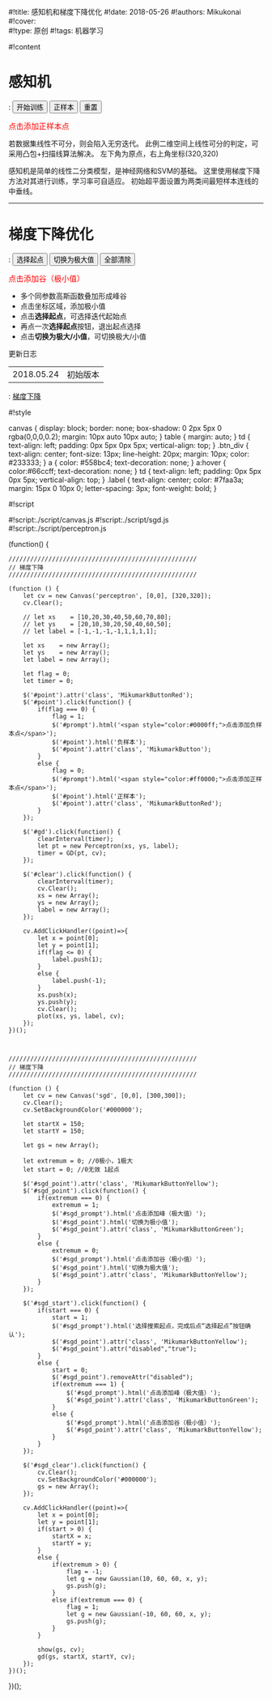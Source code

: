 
#!title:    感知机和梯度下降优化
#!date:     2018-05-26
#!authors:  Mikukonai
#!cover:    
#!type:     原创
#!tags:     机器学习

#!content

# 感知机

: <button id="gd" class="MikumarkButton">开始训练</button> <button id="point" class="MikumarkButtonRed">正样本</button> <button id="clear" class="MikumarkButton">重置</button>

<div id="prompt" class="btn_div" style="font-size: 15px;"><span style="color:#ff0000;">点击添加正样本点</span></div>

<canvas id="perceptron" style="width:320px;height:320px;" width="320" height="320"></canvas>

若数据集线性不可分，则会陷入无穷迭代。
此例二维空间上线性可分的判定，可采用凸包+扫描线算法解决。
左下角为原点，右上角坐标(320,320)

感知机是简单的线性二分类模型，是神经网络和SVM的基础。
这里使用梯度下降方法对其进行训练，学习率可自适应。
初始超平面设置为两类间最短样本连线的中垂线。

------

# 梯度下降优化

: <button id="sgd_start" class="MikumarkButton">选择起点</button> <button id="sgd_point" class="MikumarkButtonYellow">切换为极大值</button> <button id="sgd_clear" class="MikumarkButton">全部清除</button>

<div id="sgd_prompt" class="btn_div" style="color:#ff0000; font-size: 15px;">点击添加谷（极小值）</div>

<canvas id="sgd" style="width: 300px; height: 300px;" width="300" height="300"></canvas>

- 多个同参数高斯函数叠加形成峰谷
- 点击坐标区域，添加极小值
- 点击**选择起点**，可选择迭代起始点
- 再点一次**选择起点**按钮，退出起点选择
- 点击**切换为极大/小值**，可切换极大/小值

<div class="btn_div"><div class="label">更新日志</div><table class="changelog"><tr><td>2018.05.24</td><td>初始版本</td></tr></table></div>

: [梯度下降](https://en.wikipedia.org/wiki/Stochastic_gradient_descent)


#!style

canvas {
    display: block;
    border: none;
    box-shadow: 0 2px 5px 0 rgba(0,0,0,0.2);
    margin: 10px auto 10px auto;
}
table {
    margin: auto;
}
td {
    text-align: left;
    padding: 0px 5px 0px 5px;
    vertical-align: top;
}
.btn_div {
    text-align: center;
    font-size: 13px;
    line-height: 20px;
    margin: 10px;
    color: #233333;
}
a {
    color: #558bc4;
    text-decoration: none;
}
a:hover {
    color:#66ccff;
    text-decoration: none;
}
td {
    text-align: left;
    padding: 0px 5px 0px 5px;
    vertical-align: top;
}
.label {
    text-align: center;
    color: #7faa3a;
    margin: 15px 0 10px 0;
    letter-spacing: 3px;
    font-weight: bold;
}

#!script

#!script:./script/canvas.js
#!script:./script/sgd.js
#!script:./script/perceptron.js

(function() {

    ////////////////////////////////////////////////////
    // 梯度下降
    ////////////////////////////////////////////////////

    (function () {
        let cv = new Canvas('perceptron', [0,0], [320,320]);
        cv.Clear();

        // let xs    = [10,20,30,40,50,60,70,80];
        // let ys    = [20,10,30,20,50,40,60,50];
        // let label = [-1,-1,-1,-1,1,1,1,1];

        let xs    = new Array();
        let ys    = new Array();
        let label = new Array();

        let flag = 0;
        let timer = 0;

        $('#point').attr('class', 'MikumarkButtonRed');
        $('#point').click(function() {
            if(flag === 0) {
                flag = 1;
                $('#prompt').html('<span style="color:#0000ff;">点击添加负样本点</span>');
                $('#point').html('负样本');
                $('#point').attr('class', 'MikumarkButton');
            }
            else {
                flag = 0;
                $('#prompt').html('<span style="color:#ff0000;">点击添加正样本点</span>');
                $('#point').html('正样本');
                $('#point').attr('class', 'MikumarkButtonRed');
            }
        });

        $('#gd').click(function() {
            clearInterval(timer);
            let pt = new Perceptron(xs, ys, label);
            timer = GD(pt, cv);
        });

        $('#clear').click(function() {
            clearInterval(timer);
            cv.Clear();
            xs = new Array();
            ys = new Array();
            label = new Array();
        });

        cv.AddClickHandler((point)=>{
            let x = point[0];
            let y = point[1];
            if(flag <= 0) {
                label.push(1);
            }
            else {
                label.push(-1);
            }
            xs.push(x);
            ys.push(y);
            cv.Clear();
            plot(xs, ys, label, cv);
        });
    })();



    ////////////////////////////////////////////////////
    // 梯度下降
    ////////////////////////////////////////////////////

    (function () {
        let cv = new Canvas('sgd', [0,0], [300,300]);
        cv.Clear();
        cv.SetBackgroundColor('#000000');

        let startX = 150;
        let startY = 150;

        let gs = new Array();

        let extremum = 0; //0极小，1极大
        let start = 0; //0无效 1起点

        $('#sgd_point').attr('class', 'MikumarkButtonYellow');
        $('#sgd_point').click(function() {
            if(extremum === 0) {
                extremum = 1;
                $('#sgd_prompt').html('点击添加峰（极大值）');
                $('#sgd_point').html('切换为极小值');
                $('#sgd_point').attr('class', 'MikumarkButtonGreen');
            }
            else {
                extremum = 0;
                $('#sgd_prompt').html('点击添加谷（极小值）');
                $('#sgd_point').html('切换为极大值');
                $('#sgd_point').attr('class', 'MikumarkButtonYellow');
            }
        });

        $('#sgd_start').click(function() {
            if(start === 0) {
                start = 1;
                $('#sgd_prompt').html('选择搜索起点，完成后点“选择起点”按钮确认');
                $('#sgd_point').attr('class', 'MikumarkButtonYellow');
                $('#sgd_point').attr("disabled","true");
            }
            else {
                start = 0;
                $('#sgd_point').removeAttr("disabled");
                if(extremum === 1) {
                    $('#sgd_prompt').html('点击添加峰（极大值）');
                    $('#sgd_point').attr('class', 'MikumarkButtonGreen');
                }
                else {
                    $('#sgd_prompt').html('点击添加谷（极小值）');
                    $('#sgd_point').attr('class', 'MikumarkButtonYellow');
                }
            }
        });

        $('#sgd_clear').click(function() {
            cv.Clear();
            cv.SetBackgroundColor('#000000');
            gs = new Array();
        });
        
        cv.AddClickHandler((point)=>{
            let x = point[0];
            let y = point[1];
            if(start > 0) {
                startX = x;
                startY = y;
            }
            else {
                if(extremum > 0) {
                    flag = -1;
                    let g = new Gaussian(10, 60, 60, x, y);
                    gs.push(g);
                }
                else if(extremum === 0) {
                    flag = 1;
                    let g = new Gaussian(-10, 60, 60, x, y);
                    gs.push(g);
                }
            }

            show(gs, cv);
            gd(gs, startX, startY, cv);
        });
    })();

})();
